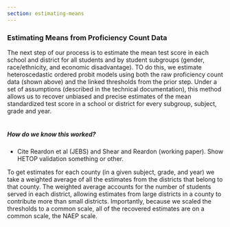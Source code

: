 ```yaml
---
section: estimating-means
---
```

<h3>Estimating Means from Proficiency Count Data</h3>

The next step of our process is to estimate the mean test score in each school and district for all students and by student subgroups (gender, race/ethnicity, and economic disadvantage). TO do this, we estimate heteroscedastic ordered probit models using both the raw proficiency count data (shown above) and the linked thresholds from the prior step. Under a set of assumptions (described in the technical documentation), this method allows us to recover unbiased and precise estimates of the mean standardized test score in a school or district for every subgroup, subject, grade and year. 
<br><br>
<h5>How do we know this worked?</h5>

- <span class="highlight">Cite Reardon et al (JEBS) and Shear and Reardon (working paper). Show HETOP validation something or other.</span>

To get estimates for each county (in a given subject, grade, and year) we take a weighted average of all the estimates from the districts that belong to that county. The weighted average accounts for the number of students served in each district, allowing estimates from large districts in a county to contribute more than small districts.
Importantly, because we scaled the thresholds to a common scale, all of the recovered estimates are on a common scale, the NAEP scale.
